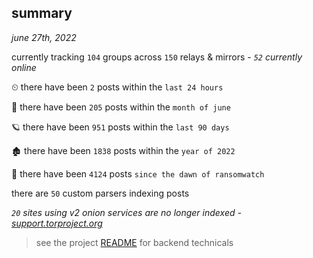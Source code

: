 
## summary
_june 27th, 2022_

currently tracking `104` groups across `150` relays & mirrors - _`52` currently online_

⏲ there have been `2` posts within the `last 24 hours`

🦈 there have been `205` posts within the `month of june`

🪐 there have been `951` posts within the `last 90 days`

🏚 there have been `1838` posts within the `year of 2022`

🦕 there have been `4124` posts `since the dawn of ransomwatch`

there are `50` custom parsers indexing posts

_`20` sites using v2 onion services are no longer indexed - [support.torproject.org](https://support.torproject.org/onionservices/v2-deprecation/)_

> see the project [README](https://github.com/joshhighet/ransomwatch#ransomwatch--) for backend technicals
